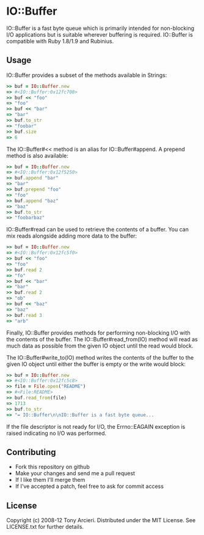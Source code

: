 IO::Buffer
==========

IO::Buffer is a fast byte queue which is primarily intended for non-blocking
I/O applications but is suitable wherever buffering is required. IO::Buffer
is compatible with Ruby 1.8/1.9 and Rubinius.

Usage
-----

IO::Buffer provides a subset of the methods available in Strings:

```ruby
>> buf = IO::Buffer.new
=> #<IO::Buffer:0x12fc708>
>> buf << "foo"
=> "foo"
>> buf << "bar"
=> "bar"
>> buf.to_str
=> "foobar"
>> buf.size
=> 6
```

The IO::Buffer#<< method is an alias for IO::Buffer#append.  A prepend method
is also available:

```ruby
>> buf = IO::Buffer.new
=> #<IO::Buffer:0x12f5250>
>> buf.append "bar"
=> "bar"
>> buf.prepend "foo"
=> "foo"
>> buf.append "baz"
=> "baz"
>> buf.to_str
=> "foobarbaz"
```
 
IO::Buffer#read can be used to retrieve the contents of a buffer.  You can mix
reads alongside adding more data to the buffer:

```ruby
>> buf = IO::Buffer.new
=> #<IO::Buffer:0x12fc5f0>
>> buf << "foo"
=> "foo"
>> buf.read 2
=> "fo"
>> buf << "bar"
=> "bar"
>> buf.read 2
=> "ob"
>> buf << "baz"
=> "baz"
>> buf.read 3
=> "arb"
```

Finally, IO::Buffer provides methods for performing non-blocking I/O with the
contents of the buffer.  The IO::Buffer#read_from(IO) method will read as much
data as possible from the given IO object until the read would block.

The IO::Buffer#write_to(IO) method writes the contents of the buffer to the 
given IO object until either the buffer is empty or the write would block:

```ruby
>> buf = IO::Buffer.new
=> #<IO::Buffer:0x12fc5c8>
>> file = File.open("README")
=> #<File:README>
>> buf.read_from(file)
=> 1713
>> buf.to_str
=> "= IO::Buffer\n\nIO::Buffer is a fast byte queue...
```
 
If the file descriptor is not ready for I/O, the Errno::EAGAIN exception is
raised indicating no I/O was performed.

Contributing
------------

* Fork this repository on github
* Make your changes and send me a pull request
* If I like them I'll merge them
* If I've accepted a patch, feel free to ask for commit access

License
-------

Copyright (c) 2008-12 Tony Arcieri. Distributed under the MIT License. See
LICENSE.txt for further details.
